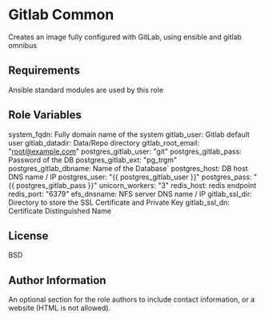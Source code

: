 Gitlab Common
========

Creates an image fully configured with GitLab, using ensible and gitlab omnibus

Requirements
------------

Ansible standard modules are used by this role

Role Variables
--------------

system_fqdn: Fully domain name of the system
gitlab_user: Gitlab default user
gitlab_datadir: Data/Repo directory
gitlab_root_email: "root@example.com"
postgres_gitlab_user: "git"
postgres_gitlab_pass: Password of the DB
postgres_gitlab_ext: "pg_trgm"
postgres_gitlab_dbname: Name of the Database`
postgres_host: DB host DNS name / IP
postgres_user: "{{ postgres_gitlab_user }}"
postgres_pass: "{{ postgres_gitlab_pass }}"
unicorn_workers: "3"
redis_host: redis endpoint
redis_port: "6379"
efs_dnsname: NFS server DNS name / IP
gitlab_ssl_dir: Directory to store the SSL Certificate and Private Key
gitlab_ssl_dn: Certificate Distinguished Name


License
-------

BSD

Author Information
------------------

An optional section for the role authors to include contact information, or a website (HTML is not allowed).
